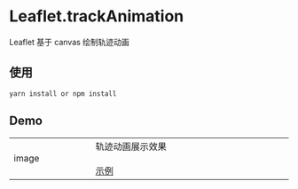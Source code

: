 # Leaflet.trackAnimation

Leaflet 基于 canvas 绘制轨迹动画

## 使用

```
yarn install or npm install

```

## Demo

<table>
  <tr>
    <td width="200">image</td>
    <td width="600">
      轨迹动画展示效果 
      <br>
      <br>
      <a href="" target="_blank">示例</a>
    </td>
  </tr>
</table>